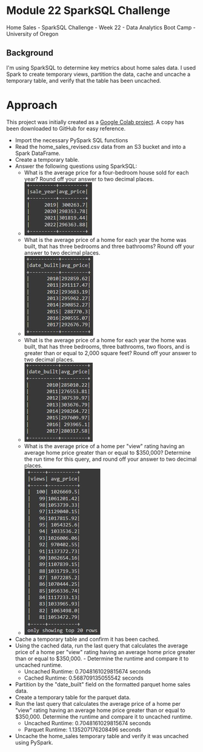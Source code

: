 # Module 22 SparkSQL Challenge
Home Sales - SparkSQL Challenge - Week 22 - Data Analytics Boot Camp - University of Oregon

## Background
I'm using SparkSQL to determine key metrics about home sales data. I used Spark to create temporary views, partition the data, cache and uncache a temporary table, and verify that the table has been uncached.

# Approach
This project was initially created as a [Google Colab project](https://colab.research.google.com/drive/1EWoheGOa2-MJ4qfTVcoyKXrHzp85ceXm?usp=sharing). A copy has been downloaded to GitHub for easy reference.


- Import the necessary PySpark SQL functions
- Read the home_sales_revised.csv data from an S3 bucket and into a Spark DataFrame.
- Create a temporary table.
- Answer the following questions using SparkSQL:
    - What is the average price for a four-bedroom house sold for each year? Round off your answer to two decimal places.
    - ![](images/3_avg-price-per-year_4bed.JPG)
    - What is the average price of a home for each year the home was built, that has three bedrooms and three bathrooms? Round off your answer to two decimal places.
    - ![](images/4_avg-price-per-year_3bed3bath.JPG)
    - What is the average price of a home for each year the home was built, that has three bedrooms, three bathrooms, two floors, and is greater than or equal to 2,000 square feet? Round off your answer to two decimal places.
    - ![](images/5_avg-price-per-year_3bed3bath2floor2000sqft.JPG)
    - What is the average price of a home per "view" rating having an average home price greater than or equal to $350,000? Determine the run time for this query, and round off your answer to two decimal places.
    - ![](images/6_avg-price-views_350000plus.JPG)
- Cache a temporary table and confirm it has been cached.
- Using the cached data, run the last query that calculates the average price of a home per "view" rating having an average home price greater than or equal to $350,000. - Determine the runtime and compare it to uncached runtime.
    - Uncached Runtime:  0.7048161029815674 seconds
    - Cached Runtime:  0.568709135055542 seconds
- Partition by the "date_built" field on the formatted parquet home sales data.
- Create a temporary table for the parquet data.
- Run the last query that calculates the average price of a home per "view" rating having an average home price greater than or equal to $350,000. Determine the runtime and compare it to uncached runtime.
    - Uncached Runtime:  0.7048161029815674 seconds
    - Parquet Runtime:  1.135207176208496 seconds
- Uncache the home_sales temporary table and verify it was uncached using PySpark.

